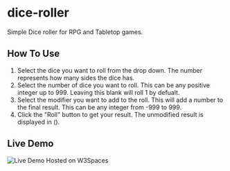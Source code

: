 # dice-roller
Simple Dice roller for RPG and Tabletop games.

## How To Use
1. Select the dice you want to roll from the drop down. The number represents how many sides the dice has.
2. Select the number of dice you want to roll. This can be any positive integer up to 999. Leaving this blank will roll 1 by defualt.
3. Select the modifier you want to add to the roll. This will add a number to the final result. This can be any integer from -999 to 999.
4. Click the "Roll" button to get your result. The unmodified result is displayed in ().

## Live Demo
![Live Demo Hosted on W3Spaces](https://x13x-dice-roller.w3spaces.com/)
